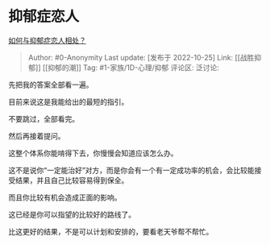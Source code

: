 # 抑郁症恋人
[如何与抑郁症恋人相处？](https://www.zhihu.com/question/59932625/answer/2729017108)

> Author: #0-Anonymity
> Last update: [发布于 2022-10-25]
> Link: [[战胜抑郁]] [[抑郁的潮]]
> Tag: #1-家族/1D-心理/抑郁
> 评论区:
> 泛讨论:

先把我的答案全部看一遍。

目前来说这是我能给出的最短的指引。

不要跳过，全部看完。

然后再接着提问。

这整个体系你能啃得下去，你慢慢会知道应该怎么办。

这不是说你“一定能治好”对方，而是你会有一个有一定成功率的机会，会比较能接受结果，并且自己比较容易得到保全。

而且你比较有机会造成正面的影响。

这已经是你可以指望的比较好的路线了。

比这更好的结果，不是可以计划和安排的，要看老天爷帮不帮忙。
